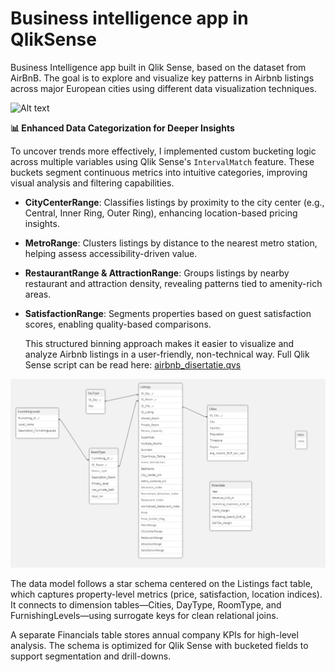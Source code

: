 # Business intelligence app in QlikSense

  Business Intelligence app built in Qlik Sense, based on the dataset from AirBnB. The goal is to explore and visualize key patterns in Airbnb listings across major European cities using different data visualization techniques.

![Alt text](https://github.com/roxanatdg/QlikSense-app/blob/main/Pics/qliksense-app.png)

**📊 Enhanced Data Categorization for Deeper Insights**

  To uncover trends more effectively, I implemented custom bucketing logic across multiple variables using Qlik Sense's `IntervalMatch` feature. These buckets segment continuous metrics into intuitive categories, improving visual analysis and filtering capabilities.

* **CityCenterRange**: Classifies listings by proximity to the city center (e.g., Central, Inner Ring, Outer Ring), enhancing location-based pricing insights.
* **MetroRange**: Clusters listings by distance to the nearest metro station, helping assess accessibility-driven value.
* **RestaurantRange & AttractionRange**: Groups listings by nearby restaurant and attraction density, revealing patterns tied to amenity-rich areas.
* **SatisfactionRange**: Segments properties based on guest satisfaction scores, enabling quality-based comparisons.

  This structured binning approach makes it easier to visualize and analyze Airbnb listings in a user-friendly, non-technical way.  Full Qlik Sense script can be read here: [airbnb_disertatie.qvs](./airbnb_disertatie.qvs)

![Alt text](https://github.com/roxanatdg/QlikSense-app/blob/main/Pics/data-schema-qlik.png)

  The data model follows a star schema centered on the Listings fact table, which captures property-level metrics (price, satisfaction, location indices). It connects to dimension tables—Cities, DayType, RoomType, and FurnishingLevels—using surrogate keys for clean relational joins. 

  A separate Financials table stores annual company KPIs for high-level analysis. The schema is optimized for Qlik Sense with bucketed fields to support segmentation and drill-downs.








